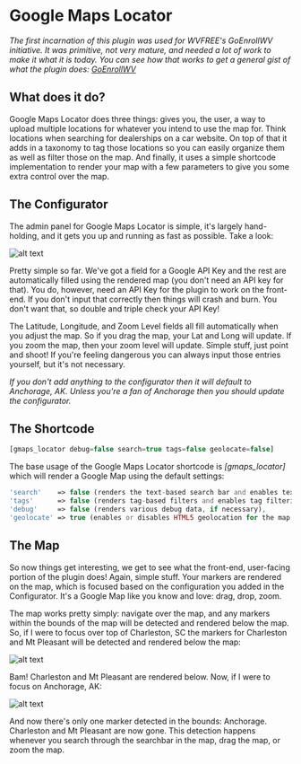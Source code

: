 # Google Maps Locator

*The first incarnation of this plugin was used for WVFREE's GoEnrollWV initiative. It was primitive, not very mature, and needed a lot of work to make it what it is today. You can see how that works to get a general gist of what the plugin does: [GoEnrollWV](http://goenrollwv.org)*

## What does it do?
Google Maps Locator does three things: gives you, the user, a way to upload multiple locations for whatever you intend to use the map for. Think locations when searching for dealerships on a car website. On top of that it adds in a taxonomy to tag those locations so you can easily organize them as well as filter those on the map. And finally, it uses a simple shortcode implementation to render your map with a few parameters to give you some extra control over the map.

## The Configurator
The admin panel for Google Maps Locator is simple, it's largely hand-holding, and it gets you up and running as fast as possible. Take a look:

![alt text](http://pateason.com/git-plugins/gmaps-locator/config.png "Admin Configurator")

Pretty simple so far. We've got a field for a Google API Key and the rest are automatically filled using the rendered map (you don't need an API key for that). You do, however, need an API Key for the plugin to work on the front-end. If you don't input that correctly then things will crash and burn. You don't want that, so double and triple check your API Key!

The Latitude, Longitude, and Zoom Level fields all fill automatically when you adjust the map. So if you drag the map, your Lat and Long will update. If you zoom the map, then your zoom level will update. Simple stuff, just point and shoot! If you're feeling dangerous you can always input those entries yourself, but it's not necessary.

*If you don't add anything to the configurator then it will default to Anchorage, AK. Unless you're a fan of Anchorage then you should update the configurator.*


## The Shortcode
```php
[gmaps_locator debug=false search=true tags=false geolocate=false]
```
The base usage of the Google Maps Locator shortcode is *[gmaps_locator]* which will render a Google Map using the default settings:

```php
'search'    => false (renders the text-based search bar and enables text search functions for the map),
'tags'      => false (renders tag-based filters and enables tag filtering for the map. Tags are based on the custom taxonomy *location tags*),
'debug'     => false (renders various debug data, if necessary),
'geolocate' => true (enables or disables HTML5 geolocation for the map. If enabled, geolocation overrides the default lat, lng, and zoom levels of the map)
```

## The Map
So now things get interesting, we get to see what the front-end, user-facing portion of the plugin does! Again, simple stuff. Your markers are rendered on the map, which is focused based on the configuration you added in the Configurator. It's a Google Map like you know and love: drag, drop, zoom.

The map works pretty simply: navigate over the map, and any markers within the bounds of the map will be detected and rendered below the map. So, if I were to focus over top of Charleston, SC the markers for Charleston and Mt Pleasant will be detected and rendered below the map:

![alt text](http://pateason.com/git-plugins/gmaps-locator/chas.png "Charleston focus")

Bam! Charleston and Mt Pleasant are rendered below. Now, if I were to focus on Anchorage, AK:

![alt text](http://pateason.com/git-plugins/gmaps-locator/anch.png "Anchorage, AK")

And now there's only one marker detected in the bounds: Anchorage. Charleston and Mt Pleasant are now gone. This detection happens whenever you search through the searchbar in the map, drag the map, or zoom the map.
